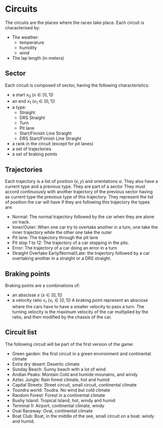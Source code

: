 # Circuits

The circuits are the places where the races take place.
Each circuit is characterised by:

- The weather:
  - temperature
  - humidity
  - wind
- The lap length (in meters)

## Sector

Each circuit is composed of sector, having the following characteristics:

- a start $x_0$ ($x \in [0,1]$)
- an end $x_1$ ($x_1 \in [0,1]$)
- a type:
  - Straight
  - DRS Straight
  - Turn
  - Pit lane
  - Start/Finnish Line Straight
  - DRS Start/Finnish Line Straight
- a rank in the circuit (except for pit lanes)
- a set of trajectories
- a set of braking points

## Trajectories

Each trajectory is a list of position $(x,y)$ and orientations $\alpha$. They also have a current type and a previous type. They are part of a sector They must accord continuously with another trajectory of the previous sector having as current type the previous type of this trajectory. They represent the list of position the car will have if they are following this trajectory
the types are:

- Normal: The normal trajectory followed by the car when they are alone on track.
- Inner/Outer: When one car try to overtake another in a turn, one take the inner trajectory while the other one take the outer
- Pit lane: The trajectory through the pit lane
- Pit stop 1 to 12: The trajectory of a car stopping in the pits.
- Error: The trajectory of a car doing an error in a turn
- Straight Overtake Early/Normal/Late: the trajectory followed by a car overtaking another in a straight or a DRS straight.

## Braking points

Braking points are a combinations of:

- an abscisse $x$ ($x \in [0,1]$)
- a velocity ratio $v_r$ ($v_r \in [0,1]$)
  A braking point represent an abscisse where the cars have to have a smaller velocity to pass a turn. The turning velocity is the maximum velocity of the car multiplied by the ratio, and then modified by the chassis of the car.

## Circuit list

The following circuit will be part of the first version of the game:

- Green garden: the first circuit in a green environment and continental climate
- Extra dry desert: Desertic climate
- Sunday Beach: Sunny beach with a lot of wind
- Andian Peaks: Montain Cold and humide mounains, and windy
- Aztec Jungle: Rain forest climate, hot and humid
- Capital Streets: Street circuit, small circuit, continental climate
- Toundra world: Toudra. No wind but cold climate
- Random Forest: Forest in a continental climate
- Bushy Island: Tropical Island, hot, windy and humid
- Terminal II: Airport, continental climate, windy
- Oval Raceway: Oval, continental climate
- Boat Club: Boat, in the middle of the see, small circuit on a boat. windy and humid.
